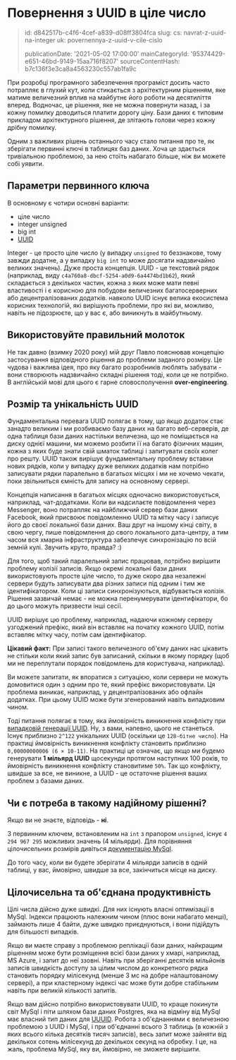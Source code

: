Повернення з UUID в ціле число
==============================

> id: d842517b-c4f6-4cef-a839-d08ff3804fca
> slug:
> 	cs: navrat-z-uuid-na-integer
> 	uk: povernennya-z-uuid-v-cile-cislo
> 
> publicationDate: '2021-05-02 17:00:00'
> mainCategoryId: '95374429-e651-46bd-9149-15aa716f8207'
> sourceContentHash: b7c136f3e3ca8a4563230c557ab1fa9c

При розробці програмного забезпечення програміст досить часто потрапляє в глухий кут, коли стикається з архітектурним рішенням, яке матиме величезний вплив на майбутнє його роботи на десятиліття вперед. Водночас, це рішення, яке не можна повернути назад, і за кожну помилку доводиться платити дорогу ціну. Бази даних є типовим прикладом архітектурного рішення, де злітають голови через кожну дрібну помилку.

Одним з важливих рішень останнього часу стало питання про те, як зберігати первинні ключі в таблицях баз даних. Хоча це здається тривіальною проблемою, за нею стоїть набагато більше, ніж ви можете собі уявити.

Параметри первинного ключа
-------------------------

В основному є чотири основні варіанти:

- ціле число
- integer unsigned
- big int
- <a href="/uuid-performance">UUID</a>

Integer - це просто ціле число (у випадку `unsigned` то беззнакове, тому завжди додатне, а у випадку `big int` то може досягати надзвичайно великих значень). Дуже проста концепція. UUID - це текстовий рядок (наприклад, виду `c4a760a8-dbcf-5254-a0d9-6a4474bd1b62`), який складається з декількох частин, кожна з яких може мати певні властивості і є корисною для побудови величезних багатосерверних або децентралізованих додатків. навколо UUID існує велика екосистема корисних технологій, які вирішують проблеми, про які ви, можливо, навіть не підозрюєте, що у вас є, або виникнуть в майбутньому.

Використовуйте правильний молоток
-------------------------

Не так давно (взимку 2020 року) мій друг Павло пояснював концепцію застосування відповідного рішення до проблеми заданого розміру. Це чудова і важлива ідея, про яку багато розробників люблять забувати - вони створюють надзвичайно складні рішення тоді, коли це не потрібно. В англійській мові для цього є гарне словосполучення **over-engineering**.

Розмір та унікальність UUID
--------------------------

Фундаментальна перевага UUID полягає в тому, що якщо додаток стає занадто великим і ми розбиваємо базу даних на багато веб-серверів, де одна таблиця бази даних настільки величезна, що не поміщається на диску однієї машини, ми можемо розбити її на багато фізичних машин, кожна з яких буде знати свій шматок таблиці і запитувати своїх колег про решту. UUID також вирішує фундаментальну проблему вставки нових рядків, коли у випадку дуже великих додатків нам потрібно записувати рядки паралельно в багатьох місцях і ми не хочемо чекати, поки звільниться ємність для запису на основному сервері.

Концепція написання в багатьох місцях одночасно використовується, наприклад, чат-додатками. Коли ви надсилаєте повідомлення через Messenger, воно потрапляє на найближчий сервер бази даних Facebook, який присвоює повідомленню UUID та мітку часу і записує його до своєї локальної бази даних. Ваш друг на іншому кінці світу, в свою чергу, пише повідомлення до свого локального дата-центру, а тим часом вся хмарна інфраструктура забезпечує синхронізацію по всій земній кулі. Звучить круто, правда? :)

Для того, щоб такий паралельний запис працював, потрібно вирішити проблему колізії записів. Якщо окремі локальні бази даних використовують просте ціле число, то дуже скоро два незалежні сервери будуть записувати два різних записи під одним і тим же ідентифікатором. Коли ці записи синхронізуються, відбувається колізія. Рішення зазвичай немає - не можна перенумерувати ідентифікатори, бо до цього можуть призвести інші сесії.

UUID вирішує цю проблему, наприклад, надаючи кожному серверу узгоджений префікс, який він вставляє на початку кожного UUID, потім вставляє мітку часу, потім сам ідентифікатор.

**Цікавий факт:** При записі такого величезного об'єму даних нас цікавить не стільки коли який запис був записаний, скільки в якому порядку (щоб ми не переплутали порядок повідомлень для користувача, наприклад).

Ви можете запитати, як впоратися з ситуацією, коли сервери не можуть домовитися один з одним про те, який префікс використовувати. Ця проблема виникає, наприклад, у децентралізованих або офлайн додатках. При цьому UUID може бути згенерований навіть випадковим чином.

Тоді питання полягає в тому, яка ймовірність виникнення конфлікту при <a href="https://stackoverflow.com/questions/1155008/how-unique-is-uuid">випадковій генерації UUID</a>. Ну, з вами, напевно, цього не станеться. Існує приблизно `2^122` унікальних UUID (оскільки це `128-бітне число`). На практиці ймовірність виникнення конфлікту становить приблизно `0,00000000006 (6 × 10-11)`. На практиці це означає, що якщо ми будемо генерувати **1 мільярд UUID** щосекунди протягом наступних 100 років, то ймовірність виникнення конфлікту становитиме `50%`. Так що конфлікту, швидше за все, не виникне, а UUID - це остаточне рішення ваших проблем з базами даних.

Чи є потреба в такому надійному рішенні?
-------------------------------

Якщо ви не знаєте, відповідь - **ні**.

З первинним ключем, встановленим на `int` з прапором `unsigned`, існує `4 294 967 295` можливих значень (4 мільярди). Для порівняння цілочисельних розмірів дивіться <a href="https://dev.mysql.com/doc/refman/8.0/en/integer-types.html">документацію MySql</a>.

До того часу, коли ви будете зберігати 4 мільярди записів в одній таблиці, у вас, ймовірно, швидше за все, закінчиться місце на диску.

Цілочисельна та об'єднана продуктивність
----------------------

Цілі числа дійсно дуже швидкі. Для них існують власні оптимізації в MySql. Індекси працюють належним чином (плюс вони набагато менші), займають лише 4 байти, дуже швидко приєднуються, і вони підійдуть для більшості випадків.

Якщо ви маєте справу з проблемою реплікації бази даних, найкращим рішенням може бути розміщення всієї бази даних у хмарі, наприклад, MS Azure, і запит до неї ззовні. Навіть при зберіганні десятків мільйонів записів швидкість доступу за цілим числом до конкретного рядка становить порядку мілісекунд (менше 3 мс на добре налаштованому сервері), а при кластерному індексі час може бути добре стабільним навіть при великій кількості запитів.

Якщо вам дійсно потрібно використовувати UUID, то краще покинути світ MySql і піти шляхом бази даних Postgres, яка на відміну від MySql має власний тип даних для <a href="https://www.postgresql.org/docs/9.1/datatype-uuid.html">UUUID</a>. Робота з об'єднаннями є величезною проблемою з UUID і MySql, і при об'єднанні всього 3 таблиць (в кожній з яких всього кілька десятків тисяч записів), весь запит може зайняти від декількох сотень мілісекунд до декількох секунд на обробку. І це, на жаль, проблема MySql, яку ви, ймовірно, не зможете вирішити.
